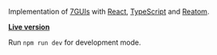 Implementation of [7GUIs](http://eugenkiss.github.io/7guis/) with
[React](https://react.dev/),
[TypeScript](https://www.typescriptlang.org/) and
[Reatom](https://www.reatom.dev/).

[**Live version**](https://laniman.github.io/7guis-React-TypeScript-Reatom/)

Run `npm run dev` for development mode.
